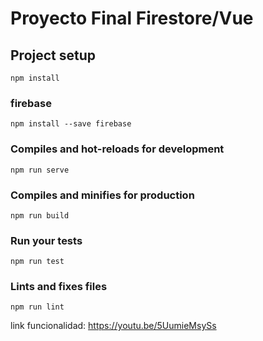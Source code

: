 # Proyecto Final Firestore/Vue

## Project setup
```
npm install
```
### firebase
```
npm install --save firebase
```
### Compiles and hot-reloads for development
```
npm run serve
```

### Compiles and minifies for production
```
npm run build
```

### Run your tests
```
npm run test
```

### Lints and fixes files
```
npm run lint
```
link  funcionalidad: https://youtu.be/5UumieMsySs
